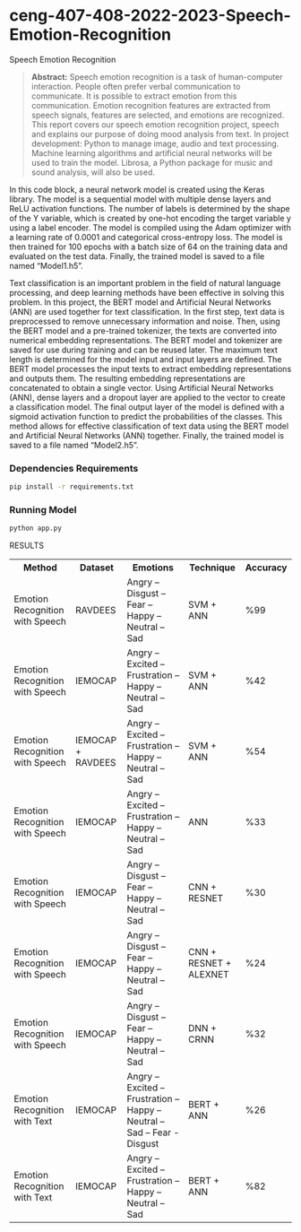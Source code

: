 # ceng-407-408-2022-2023-Speech-Emotion-Recognition
Speech Emotion Recognition

> **Abstract:** Speech emotion recognition is a task of human-computer interaction. People often prefer verbal communication to communicate. It is possible to extract emotion from this communication. Emotion recognition features are extracted from speech signals, features are selected, and emotions are recognized. This report covers our speech emotion recognition project, speech and explains our purpose of doing mood analysis from text. In project development: Python to manage image, audio and text processing. Machine learning algorithms and artificial neural networks will be used to train the model. Librosa, a Python package for music and sound analysis, will also be used.

In this code block, a neural network model is created using the Keras library. The model is a sequential model with multiple dense layers and ReLU activation functions. The number of labels is determined by the shape of the Y variable, which is created by one-hot encoding the target variable y using a label encoder. The model is compiled using the Adam optimizer with a learning rate of 0.0001 and categorical cross-entropy loss. The model is then trained for 100 epochs with a batch size of 64 on the training data and evaluated on the test data. Finally, the trained model is saved to a file named “Model1.h5”.

Text classification is an important problem in the field of natural language processing, and deep learning methods have been effective in solving this problem. In this project, the BERT model and Artificial Neural Networks (ANN) are used together for text classification. In the first step, text data is preprocessed to remove unnecessary information and noise. Then, using the BERT model and a pre-trained tokenizer, the texts are converted into numerical embedding representations. The BERT model and tokenizer are saved for use during training and can be reused later. The maximum text length is determined for the model input and input layers are defined. The BERT model processes the input texts to extract embedding representations and outputs them. The resulting embedding representations are concatenated to obtain a single vector. Using Artificial Neural Networks (ANN), dense layers and a dropout layer are applied to the vector to create a classification model. The final output layer of the model is defined with a sigmoid activation function to predict the probabilities of the classes. This method allows for effective classification of text data using the BERT model and Artificial Neural Networks (ANN) together. Finally, the trained model is saved to a file named “Model2.h5”.


### Dependencies Requirements
```bash
pip install -r requirements.txt
```

### Running Model
```bash
python app.py
```

RESULTS
<table>
  <tr>
    <th>Method</th>
    <th>Dataset</th>
    <th>Emotions</th>
    <th>Technique</th>
    <th>Accuracy</th>
  </tr>
  <tr>
    <td>Emotion Recognition with Speech</td>
    <td>RAVDEES</td>
    <td>Angry – Disgust – Fear – Happy – Neutral – Sad</td>
    <td>SVM + ANN</td>
    <td>%99</td>
  </tr>
  <tr>
    <td>Emotion Recognition with Speech</td>
    <td>IEMOCAP</td>
    <td>Angry – Excited – Frustration – Happy – Neutral – Sad</td>
    <td>SVM + ANN</td>
    <td>%42</td>
  </tr>
  <tr>
    <td>Emotion Recognition with Speech</td>
    <td>IEMOCAP + RAVDEES</td>
    <td>Angry – Excited – Frustration – Happy – Neutral – Sad</td>
    <td>SVM + ANN</td>
    <td>%54</td>
  </tr>
  <tr>
    <td>Emotion Recognition with Speech</td>
    <td>IEMOCAP</td>
    <td>Angry – Excited – Frustration – Happy – Neutral – Sad</td>
    <td>ANN</td>
    <td>%33</td>
  </tr>
  <tr>
    <td>Emotion Recognition with Speech</td>
    <td>IEMOCAP</td>
    <td>Angry – Disgust – Fear – Happy – Neutral – Sad</td>
    <td>CNN + RESNET</td>
    <td>%30</td>
  </tr>
  <tr>
    <td>Emotion Recognition with Speech</td>
    <td>IEMOCAP</td>
    <td>Angry – Disgust – Fear – Happy – Neutral – Sad</td>
    <td>CNN + RESNET + ALEXNET</td>
    <td>%24</td>
  </tr>
  <tr>
    <td>Emotion Recognition with Speech</td>
    <td>IEMOCAP</td>
    <td>Angry – Disgust – Fear – Happy – Neutral – Sad</td>
    <td>DNN + CRNN</td>
    <td>%32</td>
  </tr>
  <tr>
    <td>Emotion Recognition with Text</td>
    <td>IEMOCAP</td>
    <td>Angry – Excited – Frustration – Happy – Neutral – Sad – Fear - Disgust</td>
    <td>BERT + ANN</td>
    <td>%26</td>
  </tr>
  <tr>
    <td>Emotion Recognition with Text</td>
    <td>IEMOCAP</td>
    <td>Angry – Excited – Frustration – Happy – Neutral – Sad</td>
    <td>BERT + ANN</td>
    <td>%82</td>
  </tr>
</table>
